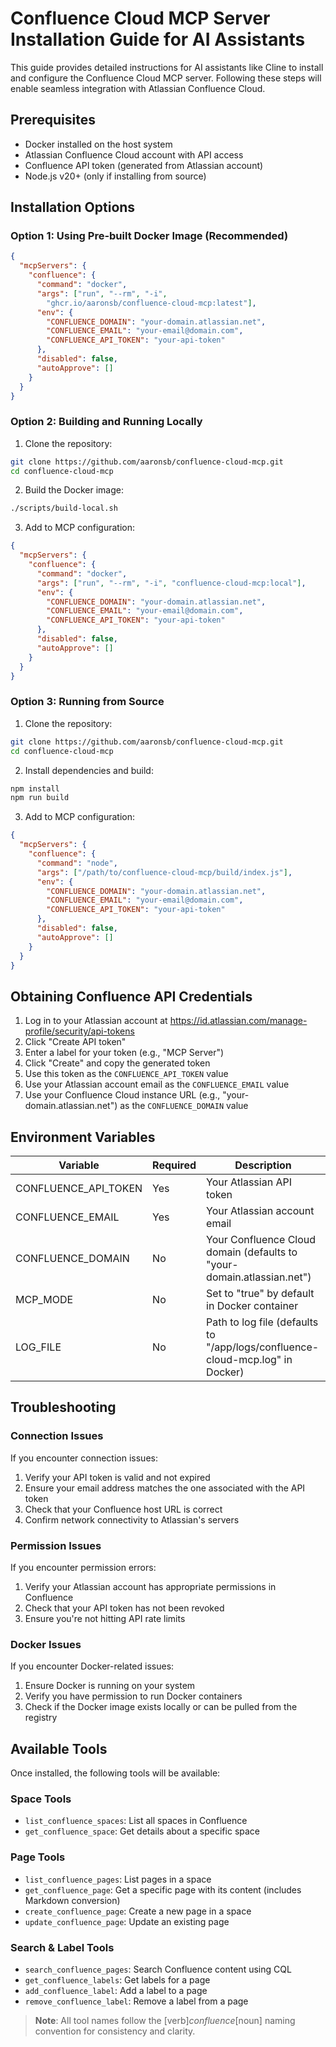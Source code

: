 # Confluence Cloud MCP Server Installation Guide for AI Assistants

This guide provides detailed instructions for AI assistants like Cline to install and configure the Confluence Cloud MCP server. Following these steps will enable seamless integration with Atlassian Confluence Cloud.

## Prerequisites

- Docker installed on the host system
- Atlassian Confluence Cloud account with API access
- Confluence API token (generated from Atlassian account)
- Node.js v20+ (only if installing from source)

## Installation Options

### Option 1: Using Pre-built Docker Image (Recommended)

```json
{
  "mcpServers": {
    "confluence": {
      "command": "docker",
      "args": ["run", "--rm", "-i", 
        "ghcr.io/aaronsb/confluence-cloud-mcp:latest"],
      "env": {
        "CONFLUENCE_DOMAIN": "your-domain.atlassian.net",
        "CONFLUENCE_EMAIL": "your-email@domain.com",
        "CONFLUENCE_API_TOKEN": "your-api-token"
      },
      "disabled": false,
      "autoApprove": []
    }
  }
}
```

### Option 2: Building and Running Locally

1. Clone the repository:
```bash
git clone https://github.com/aaronsb/confluence-cloud-mcp.git
cd confluence-cloud-mcp
```

2. Build the Docker image:
```bash
./scripts/build-local.sh
```

3. Add to MCP configuration:
```json
{
  "mcpServers": {
    "confluence": {
      "command": "docker",
      "args": ["run", "--rm", "-i", "confluence-cloud-mcp:local"],
      "env": {
        "CONFLUENCE_DOMAIN": "your-domain.atlassian.net",
        "CONFLUENCE_EMAIL": "your-email@domain.com",
        "CONFLUENCE_API_TOKEN": "your-api-token"
      },
      "disabled": false,
      "autoApprove": []
    }
  }
}
```

### Option 3: Running from Source

1. Clone the repository:
```bash
git clone https://github.com/aaronsb/confluence-cloud-mcp.git
cd confluence-cloud-mcp
```

2. Install dependencies and build:
```bash
npm install
npm run build
```

3. Add to MCP configuration:
```json
{
  "mcpServers": {
    "confluence": {
      "command": "node",
      "args": ["/path/to/confluence-cloud-mcp/build/index.js"],
      "env": {
        "CONFLUENCE_DOMAIN": "your-domain.atlassian.net",
        "CONFLUENCE_EMAIL": "your-email@domain.com",
        "CONFLUENCE_API_TOKEN": "your-api-token"
      },
      "disabled": false,
      "autoApprove": []
    }
  }
}
```

## Obtaining Confluence API Credentials

1. Log in to your Atlassian account at https://id.atlassian.com/manage-profile/security/api-tokens
2. Click "Create API token"
3. Enter a label for your token (e.g., "MCP Server")
4. Click "Create" and copy the generated token
5. Use this token as the `CONFLUENCE_API_TOKEN` value
6. Use your Atlassian account email as the `CONFLUENCE_EMAIL` value
7. Use your Confluence Cloud instance URL (e.g., "your-domain.atlassian.net") as the `CONFLUENCE_DOMAIN` value

## Environment Variables

| Variable | Required | Description |
|----------|----------|-------------|
| CONFLUENCE_API_TOKEN | Yes | Your Atlassian API token |
| CONFLUENCE_EMAIL | Yes | Your Atlassian account email |
| CONFLUENCE_DOMAIN | No | Your Confluence Cloud domain (defaults to "your-domain.atlassian.net") |
| MCP_MODE | No | Set to "true" by default in Docker container |
| LOG_FILE | No | Path to log file (defaults to "/app/logs/confluence-cloud-mcp.log" in Docker) |

## Troubleshooting

### Connection Issues

If you encounter connection issues:

1. Verify your API token is valid and not expired
2. Ensure your email address matches the one associated with the API token
3. Check that your Confluence host URL is correct
4. Confirm network connectivity to Atlassian's servers

### Permission Issues

If you encounter permission errors:

1. Verify your Atlassian account has appropriate permissions in Confluence
2. Check that your API token has not been revoked
3. Ensure you're not hitting API rate limits

### Docker Issues

If you encounter Docker-related issues:

1. Ensure Docker is running on your system
2. Verify you have permission to run Docker containers
3. Check if the Docker image exists locally or can be pulled from the registry

## Available Tools

Once installed, the following tools will be available:

### Space Tools
- `list_confluence_spaces`: List all spaces in Confluence
- `get_confluence_space`: Get details about a specific space

### Page Tools
- `list_confluence_pages`: List pages in a space
- `get_confluence_page`: Get a specific page with its content (includes Markdown conversion)
- `create_confluence_page`: Create a new page in a space
- `update_confluence_page`: Update an existing page

### Search & Label Tools
- `search_confluence_pages`: Search Confluence content using CQL
- `get_confluence_labels`: Get labels for a page
- `add_confluence_label`: Add a label to a page
- `remove_confluence_label`: Remove a label from a page

> **Note**: All tool names follow the [verb]_confluence_[noun] naming convention for consistency and clarity.

